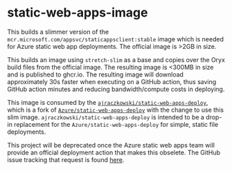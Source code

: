 # static-web-apps-image

This builds a slimmer version of the `mcr.microsoft.com/appsvc/staticappsclient:stable` image which is needed for Azure static web app deployments. The official image is >2GB in size.

This builds an image using `stretch-slim` as a base and copies over the Oryx build files from the official image. The resulting image is <300MB in size and is published to ghcr.io. The resulting image will download approximately 30s faster when executing on a GitHub action, thus saving GitHub action minutes and reducing bandwidth/compute costs in deploying.

This image is consumed by the [`ajraczkowski/static-web-apps-deploy`](https://github.com/ajraczkowski/static-web-apps-deploy), which is a fork of [`Azure/static-web-apps-deploy`](https://github.com/Azure/static-web-apps-deploy) with the change to use this slim image. `ajraczkowski/static-web-apps-deploy` is intended to be a drop-in replacement for the `Azure/static-web-apps-deploy` for simple, static file deployments.

This project will be deprecated once the Azure static web apps team will provide an official deployment action that makes this obselete. The GitHub issue tracking that request is found [here](https://github.com/Azure/static-web-apps/issues/878).
